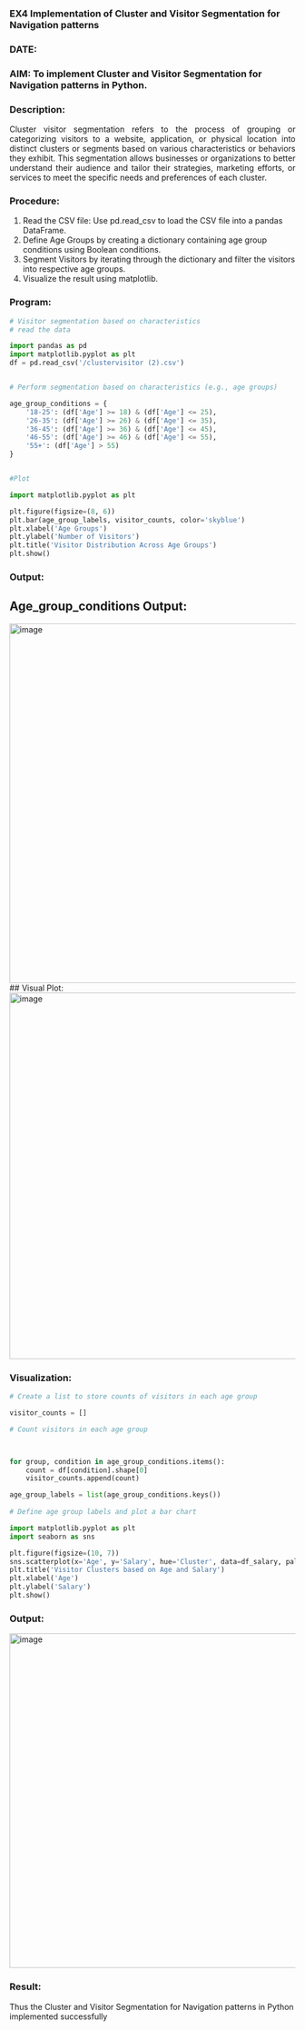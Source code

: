 ### EX4 Implementation of Cluster and Visitor Segmentation for Navigation patterns
### DATE: 
### AIM: To implement Cluster and Visitor Segmentation for Navigation patterns in Python.
### Description:
<div align= "justify">Cluster visitor segmentation refers to the process of grouping or categorizing visitors to a website, 
  application, or physical location into distinct clusters or segments based on various characteristics or behaviors they exhibit. 
  This segmentation allows businesses or organizations to better understand their audience and tailor their strategies, marketing efforts, 
  or services to meet the specific needs and preferences of each cluster.</div>
  
### Procedure:
1) Read the CSV file: Use pd.read_csv to load the CSV file into a pandas DataFrame.
2) Define Age Groups by creating a dictionary containing age group conditions using Boolean conditions.
3) Segment Visitors by iterating through the dictionary and filter the visitors into respective age groups.
4) Visualize the result using matplotlib.

### Program:
```python
# Visitor segmentation based on characteristics
# read the data

import pandas as pd
import matplotlib.pyplot as plt
df = pd.read_csv('/clustervisitor (2).csv')


# Perform segmentation based on characteristics (e.g., age groups)

age_group_conditions = {
    '18-25': (df['Age'] >= 18) & (df['Age'] <= 25),
    '26-35': (df['Age'] >= 26) & (df['Age'] <= 35),
    '36-45': (df['Age'] >= 36) & (df['Age'] <= 45),
    '46-55': (df['Age'] >= 46) & (df['Age'] <= 55),
    '55+': (df['Age'] > 55)
}


#Plot

import matplotlib.pyplot as plt

plt.figure(figsize=(8, 6))
plt.bar(age_group_labels, visitor_counts, color='skyblue')
plt.xlabel('Age Groups')
plt.ylabel('Number of Visitors')
plt.title('Visitor Distribution Across Age Groups')
plt.show()


```

### Output:
## Age_group_conditions Output:
<img width="579" height="633" alt="image" src="https://github.com/user-attachments/assets/04f19850-0bcb-42f5-990d-2176eb39e104" />
## Visual Plot:
<img width="835" height="645" alt="image" src="https://github.com/user-attachments/assets/ee433bdc-59e7-48e9-bc22-cff108e08d5e" />


### Visualization:
```python
# Create a list to store counts of visitors in each age group

visitor_counts = []

# Count visitors in each age group



for group, condition in age_group_conditions.items():
    count = df[condition].shape[0]
    visitor_counts.append(count)

age_group_labels = list(age_group_conditions.keys())
    
# Define age group labels and plot a bar chart

import matplotlib.pyplot as plt
import seaborn as sns

plt.figure(figsize=(10, 7))
sns.scatterplot(x='Age', y='Salary', hue='Cluster', data=df_salary, palette='viridis', s=100)
plt.title('Visitor Clusters based on Age and Salary')
plt.xlabel('Age')
plt.ylabel('Salary')
plt.show()
```
### Output:
<img width="845" height="589" alt="image" src="https://github.com/user-attachments/assets/b10bd80e-8ba7-4d73-af85-3f5809aca4bc" />


### Result:
 Thus the  Cluster and Visitor Segmentation for Navigation patterns in Python implemented successfully
